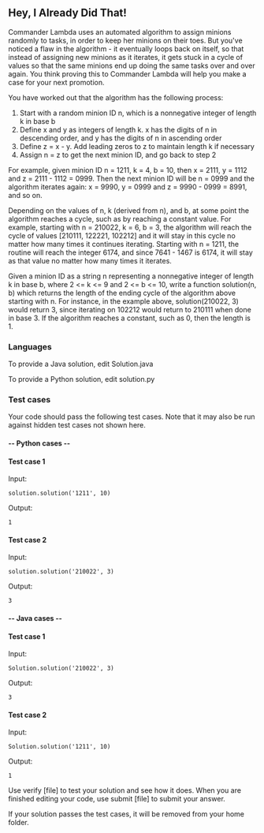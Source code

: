 ## Hey, I Already Did That!

Commander Lambda uses an automated algorithm to assign minions randomly
to tasks, in order to keep her minions on their toes. But you've noticed a
flaw in the algorithm - it eventually loops back on itself, so that instead 
of assigning new minions as it iterates, it gets stuck in a cycle of values 
so that the same minions end up doing the same tasks over and over again. 
You think proving this to Commander Lambda will help you make a case for
your next promotion. 

You have worked out that the algorithm has the following process: 

1) Start with a random minion ID n, which is a nonnegative integer of length k in base b
2) Define x and y as integers of length k.  x has the digits of n in descending order, and y has the digits of n in ascending order
3) Define z = x - y.  Add leading zeros to z to maintain length k if necessary
4) Assign n = z to get the next minion ID, and go back to step 2

For example, given minion ID n = 1211, k = 4, b = 10, then x = 2111, 
y = 1112 and z = 2111 - 1112 = 0999. Then the next minion ID will be n = 0999 
and the algorithm iterates again: x = 9990, y = 0999 and z = 9990 - 0999 = 8991, 
and so on.

Depending on the values of n, k (derived from n), and b, at some point the 
algorithm reaches a cycle, such as by reaching a constant value. For example, 
starting with n = 210022, k = 6, b = 3, the algorithm will reach the cycle 
of values [210111, 122221, 102212] and it will stay in this cycle no matter 
how many times it continues iterating. Starting with n = 1211, the routine 
will reach the integer 6174, and since 7641 - 1467 is 6174, it will stay as 
that value no matter how many times it iterates.

Given a minion ID as a string n representing a nonnegative integer of 
length k in base b, where 2 <= k <= 9 and 2 <= b <= 10, write a function 
solution(n, b) which returns the length of the ending cycle of the algorithm 
above starting with n. For instance, in the example above, solution(210022, 3) 
would return 3, since iterating on 102212 would return to 210111 when done in 
base 3. If the algorithm reaches a constant, such as 0, then the length is 1.

### Languages
To provide a Java solution, edit Solution.java

To provide a Python solution, edit solution.py

### Test cases
Your code should pass the following test cases.
Note that it may also be run against hidden test cases not shown here.

#### -- Python cases --
#### Test case 1
Input:
```
solution.solution('1211', 10)
```
Output:
```
1
```

#### Test case 2
Input:
```
solution.solution('210022', 3)
```
Output:
```
3
```

#### -- Java cases --
#### Test case 1
Input:
```
Solution.solution('210022', 3)
```
Output:
```
3
```

#### Test case 2
Input:
```
Solution.solution('1211', 10)
```
Output:
```
1
```

Use verify [file] to test your solution and see how it does. 
When you are finished editing your code, use submit [file] to submit your answer. 

If your solution passes the test cases, it will be removed from your home folder.